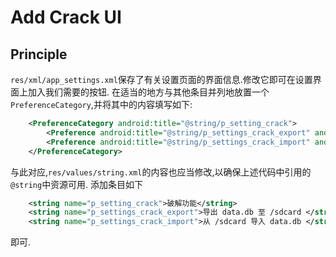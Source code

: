 # Add Crack UI

## Principle

`res/xml/app_settings.xml`保存了有关设置页面的界面信息.修改它即可在设置界面上加入我们需要的按钮.
在适当的地方与其他条目并列地放置一个`PreferenceCategory`,并将其中的内容填写如下:

```xml
    <PreferenceCategory android:title="@string/p_setting_crack">
        <Preference android:title="@string/p_settings_crack_export" android:key="pref_export_db"/>
        <Preference android:title="@string/p_settings_crack_import" android:key="pref_import_db"/>
    </PreferenceCategory>
```

与此对应,`res/values/string.xml`的内容也应当修改,以确保上述代码中引用的`@string`中资源可用.
添加条目如下

```xml
    <string name="p_setting_crack">破解功能</string>
    <string name="p_settings_crack_export">导出 data.db 至 /sdcard </string>
    <string name="p_settings_crack_import">从 /sdcard 导入 data.db </string>
```

即可.